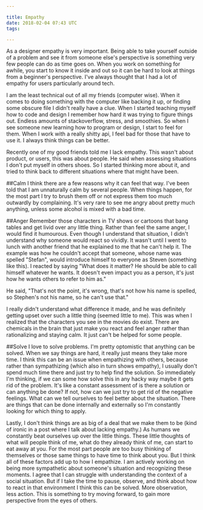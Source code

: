 ```yaml
---

title: Empathy
date: 2018-02-04 07:43 UTC
tags: 

---
```


As a designer empathy is very important. Being able to take yourself outside of a problem and see it from someone else's perspective is something very few people can do as time goes on. When you work on something for awhile, you start to know it inside and out so it can be hard to look at things from a beginner's perspective. I've always thought that I had a lot of empathy for users particularly around tech.

I am the least technical out of all my friends (computer wise). When it comes to doing something with the computer like backing it up, or finding some obscure file I didn't really have a clue. When I started teaching myself how to code and design I remember how hard it was trying to figure things out. Endless amounts of stackoverflow, stress, and smoothies. So when I see someone new learning how to program or design, I start to feel for them. When I work with a really shitty api, I feel bad for those that have to use it. I always think things can be better.

Recently one of my good friends told me I lack empathy. This wasn't about product, or users, this was about people. He said when assessing situations I don't put myself in others shoes. So I started thinking more about it, and tried to think back to different situations where that might have been.

##Calm
I think there are a few reasons why it can feel that way. I've been told that I am unnaturally calm by several people. When things happen, for the most part I try to brush them off or not express them too much outwardly by complaining. It's very rare to see me angry about pretty much anything, unless some alcohol is mixed with a bad time.

##Anger
Remember those characters in TV shows or cartoons that bang tables and get livid over any little thing. Rather than feel the same anger, I would find it humourous. Even though I understand that situation, I didn't understand why someone would react so vividly. It wasn't until I went to lunch with another friend that he explained to me that he can't help it. The example was how he couldn't accept that someone, whose name was spelled "Stefan", would introduce himself to everyone as Steven (something like this). I reacted by saying "What does it matter? He should be able to call himself whatever he wants. It doesn't even impact you as a person, it's just how he wants others to refer to him as."

He said, "That's not the point, it's wrong, that's not how his name is spelled, so Stephen's not his name, so he can't use that."

I really didn't understand what difference it made, and he was definitely getting upset over such a little thing (seemed little to me). This was when I realized that the characters you see in the movies do exist. There are chemicals in the brain that just make you react and feel anger rather than rationalizing and staying calm. It just can't be helped for some people.

##Solve
I love to solve problems. I'm pretty optomistic that anything can be solved. When we say things are hard, it really just means they take more time. I think this can be an issue when empathizing with others, because rather than sympathizing (which also in turn shows empathy), I usually don't spend much time there and just try to help find the solution. So immediately I'm thinking, if we can some how solve this in any hacky way maybe it gets rid of the problem. It's like a constant assessment of is there a solution or can anything be done? If not, how can we just try to get rid of the negative feelings. What can we tell ourselves to feel better about the situation. There are things that can be done internally and externally so I'm constantly looking for which thing to apply.

Lastly, I don't think things are as big of a deal that we make them to be (kind of ironic in a post where I talk about lacking empathy.) As humans we constantly beat ourselves up over the little things. These little thoughts of what will people think of me, what do they already think of me, can start to eat away at you. For the most part people are too busy thinking of themselves or those same things to have time to think about you. But I think all of these factors add up to how I empathize. I am actively working on being more sympathetic about someone's situation and recognizing these moments. I agree that I can struggle with understanding the context of a social situation. But if I take the time to pause, observe, and think about how to react in that environment I think this can be solved. More observation, less action. This is something to try moving forward, to gain more perspective from the eyes of others.